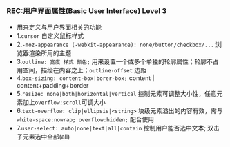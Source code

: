 ### REC:用户界面属性(Basic User Interface) Level 3
- 用来定义与用户界面相关的功能
- 1.`cursor` 自定义鼠标样式
- 2.`-moz-appearance (-webkit-appearance): none/button/checkbox/...` 浏览器渲染所用的主题
- 3.`outline: 宽度 样式 颜色;` 用来设置一个或多个单独的轮廓属性；轮廓不占用空间，描绘在内容之上；`outline-offset` 边距
- 4.`box-sizing: content-box|borer-box;` content | content+padding+border
- 5.`resize: none|both|horizontal|vertical` 控制元素可调整大小性，任意元素加上`overflow:scroll`可调大小
- 6.`text-overflow: clip|ellipsis|<string>` 块级元素溢出的内容有效，需与 `white-space:nowrap; overflow:hidden;` 配合使用
- 7.`user-select: auto|none|text|all|contain` 控制用户能否选中文本; 双击子元素选中全部(all)